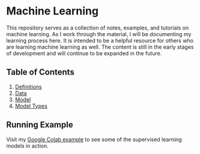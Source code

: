 # Machine Learning

This repository serves as a collection of notes, examples, and tutorials on machine learning. As I work through the material, I will be documenting my learning process here. It is intended to be a helpful resource for others who are learning machine learning as well. The content is still in the early stages of development and will continue to be expanded in the future.

## Table of Contents

1. [Definitions](01_definitions.md)
2. [Data](02_data.md)
3. [Model](03_model.md)
4. [Model Types](04_model-types.md)

## Running Example

Visit my [Google Colab example](https://colab.research.google.com/drive/1YwWtER1868bgalxbipt1o_y0Gcr-tigB?usp=sharing) to see some of the supervised learning models in action.

